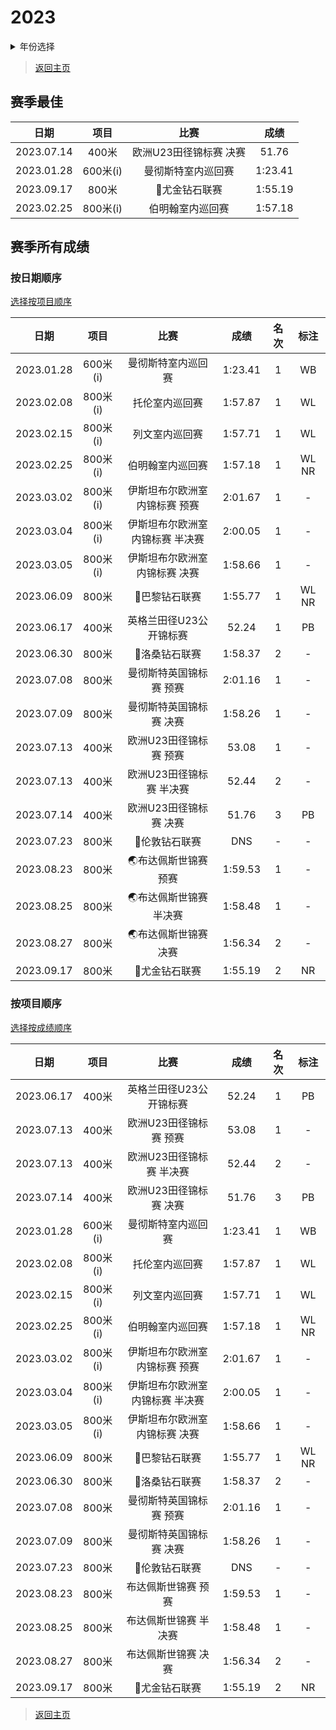 # 2023

<details>
    <summary>年份选择</summary>

- [2024](./2024.md)

- [2023](./2023.md)

</details>

> [返回主页](../Profile.md)

## 赛季最佳

|    日期    |   项目   |          比赛          |  成绩   |
| :--------: | :------: | :--------------------: | :-----: |
| 2023.07.14 |  400米   | 欧洲U23田径锦标赛 决赛 |  51.76  |
| 2023.01.28 | 600米(i) |   曼彻斯特室内巡回赛   | 1:23.41 |
| 2023.09.17 |  800米   |     💎尤金钻石联赛      | 1:55.19 |
| 2023.02.25 | 800米(i) |    伯明翰室内巡回赛    | 1:57.18 |

## 赛季所有成绩

### 按日期顺序<a id='1'></a>

[选择按项目顺序](#2)

|    日期    |   项目   |              比赛               |  成绩   | 名次 | 标注  |
| :--------: | :------: | :-----------------------------: | :-----: | :--: | :---: |
| 2023.01.28 | 600米(i) |       曼彻斯特室内巡回赛        | 1:23.41 |  1   |  WB   |
| 2023.02.08 | 800米(i) |         托伦室内巡回赛          | 1:57.87 |  1   |  WL   |
| 2023.02.15 | 800米(i) |         列文室内巡回赛          | 1:57.71 |  1   |  WL   |
| 2023.02.25 | 800米(i) |        伯明翰室内巡回赛         | 1:57.18 |  1   | WL NR |
| 2023.03.02 | 800米(i) |  伊斯坦布尔欧洲室内锦标赛 预赛  | 2:01.67 |  1   |   -   |
| 2023.03.04 | 800米(i) | 伊斯坦布尔欧洲室内锦标赛 半决赛 | 2:00.05 |  1   |   -   |
| 2023.03.05 | 800米(i) |  伊斯坦布尔欧洲室内锦标赛 决赛  | 1:58.66 |  1   |   -   |
| 2023.06.09 |  800米   |          💎巴黎钻石联赛          | 1:55.77 |  1   | WL NR |
| 2023.06.17 |  400米   |     英格兰田径U23公开锦标赛     |  52.24  |  1   |  PB   |
| 2023.06.30 |  800米   |          💎洛桑钻石联赛          | 1:58.37 |  2   |   -   |
| 2023.07.08 |  800米   |     曼彻斯特英国锦标赛 预赛     | 2:01.16 |  1   |   -   |
| 2023.07.09 |  800米   |     曼彻斯特英国锦标赛 决赛     | 1:58.26 |  1   |   -   |
| 2023.07.13 |  400米   |     欧洲U23田径锦标赛 预赛      |  53.08  |  1   |   -   |
| 2023.07.13 |  400米   |    欧洲U23田径锦标赛 半决赛     |  52.44  |  2   |   -   |
| 2023.07.14 |  400米   |     欧洲U23田径锦标赛 决赛      |  51.76  |  3   |  PB   |
| 2023.07.23 |  800米   |          💎伦敦钻石联赛          |   DNS   |  -   |   -   |
| 2023.08.23 |  800米   |      🌏布达佩斯世锦赛 预赛       | 1:59.53 |  1   |   -   |
| 2023.08.25 |  800米   |     🌏布达佩斯世锦赛 半决赛      | 1:58.48 |  1   |   -   |
| 2023.08.27 |  800米   |      🌏布达佩斯世锦赛 决赛       | 1:56.34 |  2   |   -   |
| 2023.09.17 |  800米   |          💎尤金钻石联赛          | 1:55.19 |  2   |  NR   |

### 按项目顺序<a id='2'></a>

[选择按成绩顺序](#1)

|    日期    |   项目   |              比赛               |  成绩   | 名次 | 标注  |
| :--------: | :------: | :-----------------------------: | :-----: | :--: | :---: |
| 2023.06.17 |  400米   |     英格兰田径U23公开锦标赛     |  52.24  |  1   |  PB   |
| 2023.07.13 |  400米   |     欧洲U23田径锦标赛 预赛      |  53.08  |  1   |   -   |
| 2023.07.13 |  400米   |    欧洲U23田径锦标赛 半决赛     |  52.44  |  2   |   -   |
| 2023.07.14 |  400米   |     欧洲U23田径锦标赛 决赛      |  51.76  |  3   |  PB   |
| 2023.01.28 | 600米(i) |       曼彻斯特室内巡回赛        | 1:23.41 |  1   |  WB   |
| 2023.02.08 | 800米(i) |         托伦室内巡回赛          | 1:57.87 |  1   |  WL   |
| 2023.02.15 | 800米(i) |         列文室内巡回赛          | 1:57.71 |  1   |  WL   |
| 2023.02.25 | 800米(i) |        伯明翰室内巡回赛         | 1:57.18 |  1   | WL NR |
| 2023.03.02 | 800米(i) |  伊斯坦布尔欧洲室内锦标赛 预赛  | 2:01.67 |  1   |   -   |
| 2023.03.04 | 800米(i) | 伊斯坦布尔欧洲室内锦标赛 半决赛 | 2:00.05 |  1   |   -   |
| 2023.03.05 | 800米(i) |  伊斯坦布尔欧洲室内锦标赛 决赛  | 1:58.66 |  1   |   -   |
| 2023.06.09 |  800米   |          💎巴黎钻石联赛          | 1:55.77 |  1   | WL NR |
| 2023.06.30 |  800米   |          💎洛桑钻石联赛          | 1:58.37 |  2   |   -   |
| 2023.07.08 |  800米   |     曼彻斯特英国锦标赛 预赛     | 2:01.16 |  1   |   -   |
| 2023.07.09 |  800米   |     曼彻斯特英国锦标赛 决赛     | 1:58.26 |  1   |   -   |
| 2023.07.23 |  800米   |          💎伦敦钻石联赛          |   DNS   |  -   |   -   |
| 2023.08.23 |  800米   |       布达佩斯世锦赛 预赛       | 1:59.53 |  1   |   -   |
| 2023.08.25 |  800米   |      布达佩斯世锦赛 半决赛      | 1:58.48 |  1   |   -   |
| 2023.08.27 |  800米   |       布达佩斯世锦赛 决赛       | 1:56.34 |  2   |   -   |
| 2023.09.17 |  800米   |          💎尤金钻石联赛          | 1:55.19 |  2   |  NR   |

> [返回主页](../Profile.md)